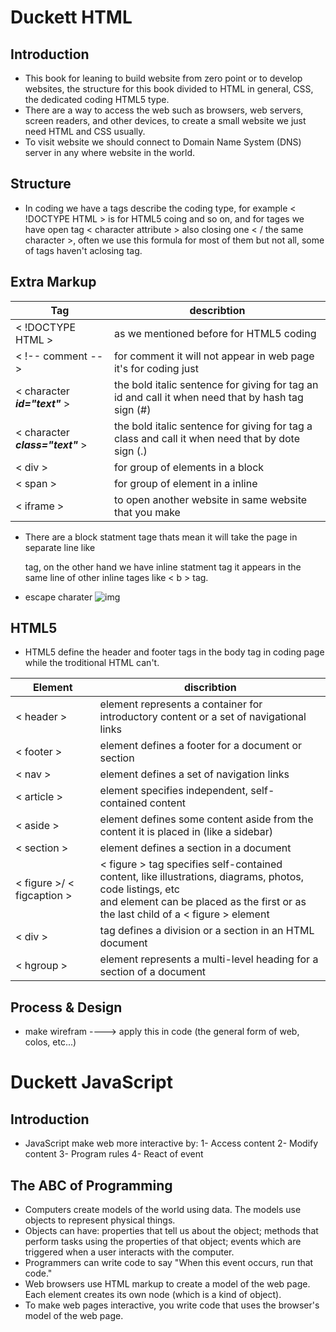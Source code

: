 # Duckett HTML
## Introduction
* This book for leaning to build website from zero point or to develop websites, the structure for this book divided to HTML in general, CSS, the dedicated coding HTML5 type.
* There are a way to access the web such as browsers, web servers, screen readers, and other devices, to create a small website we just need HTML and CSS usually.
* To visit website we should connect to Domain Name System (DNS) server in any where website in the world.
## Structure 
* In coding we have a tags describe the coding type, for example 
&lt; !DOCTYPE HTML &gt; is for HTML5 coing and so on, and for tages we have open tag 
&lt; character attribute &gt; also closing one &lt; / the same character &gt;, often we use this formula for most of them but not all, some of tags haven't aclosing tag.

## Extra Markup
| **Tag** | describtion |
| ------- | ----------- |
| &lt; !DOCTYPE HTML &gt; | as we mentioned before for HTML5 coding |
|&lt; !-- comment -- &gt; | for comment it will not appear in web page it's for coding just |
| &lt; character ***id="text"*** &gt; | the bold italic sentence for giving for tag an id and call it when need that by hash tag sign (#) |
| &lt; character ***class="text"*** &gt; | the bold italic sentence for giving for tag a class and call it when need that by dote sign (.) |
| &lt; div &gt; | for group of elements in a block |
| &lt; span &gt; | for group of element in a inline |
| &lt; iframe &gt; | to open another website in same website that you make |
* There are a block statment tage thats mean it will take the page in separate line like <p> tag, on the other hand we have inline statment tag it appears in the same line of other inline tages like &lt; b &gt; tag.
* escape charater 
![img](https://i.pinimg.com/originals/e9/06/5f/e9065fb4413e79caec092dbc14e1a6cf.jpg)
## HTML5
* HTML5 define the header and footer tags in the body tag in coding page while the troditional HTML can't.
  
| Element | discribtion |
| ------- | ----------- |
| &lt; header &gt; | element represents a container for introductory content or a set of navigational links |
| &lt; footer &gt; | element defines a footer for a document or section |
| &lt; nav &gt; | element defines a set of navigation links |
| &lt; article &gt; | element specifies independent, self-contained content |
| &lt; aside &gt; | element defines some content aside from the content it is placed in (like a sidebar) |
| &lt; section &gt; | element defines a section in a document |
| &lt; figure &gt;/ &lt; figcaption &gt; | &lt; figure &gt; tag specifies self-contained content, like illustrations, diagrams, photos, code listings, etc <figcaption> and element can be placed as the first or as the last child of a &lt; figure &gt; element |
| &lt; div &gt; | tag defines a division or a section in an HTML document |
| &lt; hgroup &gt; | element represents a multi-level heading for a section of a document |
## Process & Design 
* make wirefram ----> apply this in code (the general form of web, colos, etc...)

# Duckett JavaScript
## Introduction
* JavaScript make web more interactive by:
1- Access content
2- Modify content
3- Program rules
4- React of event
## The ABC of Programming 
* Computers create models of the world using data. The models use objects to represent physical things. 
* Objects can have: properties that tell us about the object; methods that perform tasks using the properties of that object; events which are triggered when a user interacts with the computer. 
* Programmers can write code to say "When this event occurs, run that code." 
* Web browsers use HTML markup to create a model of the web page. Each element creates its own node (which is a kind of object). 
* To make web pages interactive, you write code that uses the browser's model of the web page. 
